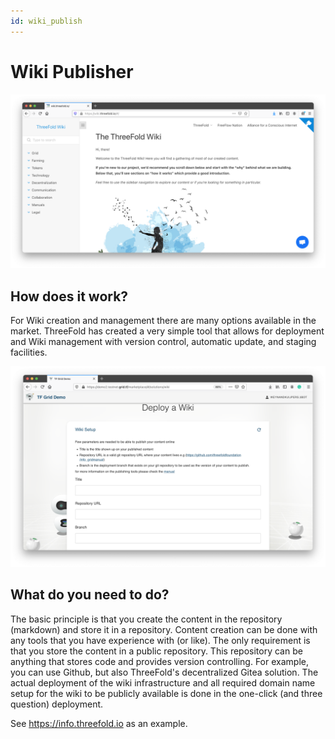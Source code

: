 ```yaml
---
id: wiki_publish
---
```


# Wiki Publisher

![](./img/wiki_browser.png)

## How does it work?

For Wiki creation and management there are many options available in the market. ThreeFold has created a very simple tool that allows for deployment and Wiki management with version control, automatic update, and staging facilities.

![](./img/wiki_deployment.png)


## What do you need to do?

The basic principle is that you create the content in the repository (markdown) and store it in a repository. Content creation can be done with any tools that you have experience with (or like). The only requirement is that you store the content in a public repository. This repository can be anything that stores code and provides version controlling. For example, you can use Github, but also ThreeFold's decentralized Gitea solution. The actual deployment of the wiki infrastructure and all required domain name setup for the wiki to be publicly available is done in the one-click (and three question) deployment.

See https://info.threefold.io as an example.

<!-- 
### Deploy

create widget which does following,
widget needs to be here in iframe

- [ ] size: small/mid/large
  - small limited amount of visitors per month
  - large ...
- [ ] location (mention more locations coming soon)
  - Ghent
  - Vienna
- [ ] name
  - name as used in solution (in the webui and on web)
- [ ] domain (name is prefix of this)
  - ava.tf
  - 3x0.me
  - refit.earth
  - co30.org
  - ninja.tf
  - base.tf
  - tf9.io
- [ ] git url
  - check in wizard git url works
- [ ] sshkey yes/no
  - if yes, ask sshkey for remote login

  - always deploy on ipv6 public
  - always deploy on webgateway


## Manual

- link to manual (TODO: check good enough)

 -->
